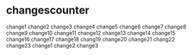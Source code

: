 # changescounter
change1
change2
change3
change4
change5
change6
change7
change8
change9
change10
change11
change12
change13
change14
change15
change16
change17
change18
chang19
change20
change21
chang22
change23
change1
change2
change3

